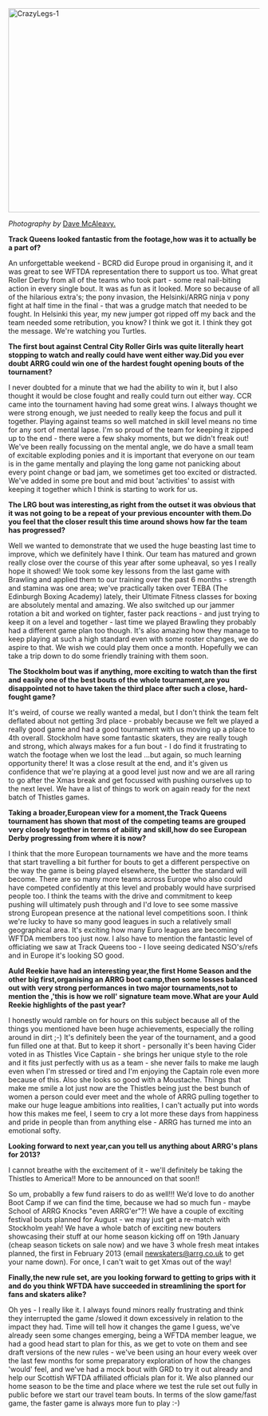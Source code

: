 <html><body><a href="http://www.scottishrollerderbyblog.com/posts/2012/12/07/an-interview-with-crazy-legs/crazylegs-1/" rel="attachment wp-att-1964"><img src="http://www.scottishrollerderbyblog.com/2012/12/crazylegs-1.jpg" alt="CrazyLegs-1" width="614" height="409" class="aligncenter size-full wp-image-1964"></a>

<em>Photography by</em> <a href="http://boutday.com/">Dave McAleavy.</a>


<strong>Track Queens looked fantastic from the footage,how was it to actually be a part of?</strong>

An unforgettable weekend - BCRD did Europe proud in organising it, and it was great to see WFTDA representation there to support us too.  What great Roller Derby from all of the teams who took part - some real nail-biting action in every single bout.  It was as fun as it looked.  More so because of all of the hilarious extra's;  the pony invasion, the Helsinki/ARRG ninja v pony fight at half time in the final - that was a grudge match that needed to be fought.  In Helsinki this year, my new jumper got ripped off my back and the team needed some retribution, you know? I think we got it. I think they got the message. We're watching you Turtles.

<strong>The first bout against Central City Roller Girls was quite literally heart stopping to watch and really could have went either way.Did you ever doubt ARRG could win one of the hardest fought opening bouts of the tournament?</strong>

I never doubted for a minute that we had the ability to win it, but I also thought it would be close fought and really could turn out either way.  CCR came into the tournament having had some great wins.  I always thought we were strong enough, we just needed to really keep the focus and pull it together.   Playing against teams so well matched in skill level means no time for any sort of mental lapse.  I'm so proud of the team for keeping it zipped up to the end - there were a few shaky moments, but we didn't freak out!  We've been really focussing on the mental angle,  we do have a small team of excitable exploding ponies and it is important that everyone on our team is in the game mentally and playing the long game not panicking about every point change or bad jam, we sometimes get too excited or distracted. We've added in some pre bout and mid bout 'activities' to assist with keeping it together which I think is starting to work for us.

<strong>The LRG bout was interesting,as right from the outset it was obvious that it was not going to be a repeat of your previous encounter with them.Do you feel that the closer result this time around shows how far the team has progressed?</strong>

Well we wanted to demonstrate that we used the huge beasting last time to improve, which we definitely have I think.  Our team has matured and grown really close over the course of this year after some upheaval, so yes I really hope it showed!  We took some key lessons from the last game with Brawling and applied them to our training over the past 6 months - strength and stamina was one area; we've practically taken over TEBA (The Edinburgh Boxing Academy) lately, their Ultimate Fitness classes for boxing are absolutely mental and amazing.  We also switched up our jammer rotation a bit and worked on tighter, faster pack reactions - and just trying to keep it on a level and together - last time we played Brawling they probably had a different game plan too though.  It's also amazing how they manage to keep playing at such a high standard even with some roster changes, we do aspire to that.  We wish we could play them once a month.  Hopefully we can take a trip down to do some friendly training with them soon.

<strong>The Stockholm bout was if anything, more exciting to watch than the first and easily one of the best bouts of the whole tournament,are you disappointed not to have taken the third place after such a close, hard-fought game?</strong>

It's weird, of course we really wanted a medal,  but I don't think the team felt deflated about not getting 3rd place - probably because we felt we played a really good game and had a good tournament with us moving up a place to 4th overall.   Stockholm have some fantastic skaters, they are really tough and strong, which always makes for a fun bout - I do find it frustrating to watch the footage when we lost the lead …but again, so much learning opportunity there!  It was a close result at the end, and it's given us confidence that we're playing at a good level just now and we are all raring to go after the Xmas break and get focussed with pushing ourselves up to the next level.  We have a list of things to work on again ready for the next batch of Thistles games.

<strong>Taking a broader,European view for a moment,the Track Queens tournament has shown that most of the competing teams are grouped very closely together in terms of ability and skill,how do see European Derby progressing from where it is now?</strong>

I think that the more European tournaments we have and the more teams that start travelling a bit further for bouts to get a different perspective on the way the game is being played elsewhere, the better the standard will become.  There are so many more teams across Europe who also could have competed confidently at this level and probably would have surprised people too.  I think the teams with the drive and commitment to keep pushing will ultimately push through and I'd love to see some massive strong European presence at the national level competitions soon. I think we're lucky to have so many good leagues in such a relatively small geographical area. It's exciting how many Euro leagues are becoming WFTDA members too just now.  I also have to mention the fantastic level of officiating we saw at Track Queens too - I love seeing dedicated NSO's/refs and in Europe it's looking SO good.

<strong>Auld Reekie have had an interesting year,the first Home Season and the other big first,organising an ARRG boot camp,then some losses balanced out with very strong performances in two major tournaments,not to mention the ,'this is how we roll' signature team move.What are your Auld Reekie highlights of the past year?</strong>

I honestly would ramble on for hours on this subject because all of the things you mentioned have been huge achievements, especially the rolling around in dirt ;-)  It's definitely been the year of the tournament, and a good fun filled one at that. But to keep it short - personally it's been having Cider voted in as Thistles Vice Captain - she brings her unique style to the role and it fits just perfectly with us as a team - she never fails to make me laugh even when I'm stressed or tired and I'm enjoying the Captain role even more because of this.  Also she looks so good with a Moustache. Things that make me smile a lot just now are the Thistles being just the best bunch of women a person could ever meet and the whole of ARRG pulling together to make our huge league ambitions into realities, I can't actually put into words how this makes me feel, I seem to cry a lot more these days from happiness and pride in people than from anything else - ARRG has turned me into an emotional softy. 

<strong>Looking forward to next year,can you tell us anything about ARRG's plans for 2013?</strong>

I cannot breathe with the excitement of it - we'll definitely be taking the Thistles to America!! More to be announced on that soon!! 

So um, probablly a few fund raisers to do as well!!!  We’d love to do another Boot Camp if we can find the time, because we had so much fun - maybe School of ARRG Knocks "even ARRG'er"?!  We have a couple of exciting festival bouts planned for August - we may just get a re-match with Stockholm yeah!  We have a whole batch of exciting new bouters showcasing their stuff at our home season kicking off on 19th January (cheap season tickets on sale now) and we have 3 whole fresh meat intakes planned, the first in February 2013 (email newskaters@arrg.co.uk to get your name down). For once, I can't wait to get Xmas out of the way!

<strong>Finally,the new rule set, are you looking forward to getting to grips with it and do you think WFTDA have succeeded in streamlining the sport for fans and skaters alike?</strong>

Oh yes - I really like it.  I always found minors really frustrating and think they interrupted the game /slowed it down excessively in relation to the impact they had.  Time will tell how it changes the game I guess, we've already seen some changes emerging, being a WFTDA member league, we had a good head start to plan for this, as we get to vote on them and see draft versions of the new rules - we've been using an hour every week over the last few months for some preparatory exploration of how the changes 'would' feel, and we've had a mock bout with GRD to try it out already and help our Scottish WFTDA affiliated officials plan for it.  We also planned our home season to be the time and place where we test the rule set out fully in public before we start our travel team bouts. In terms of the slow game/fast game, the faster game is always more fun to play :-)

 </body></html>
